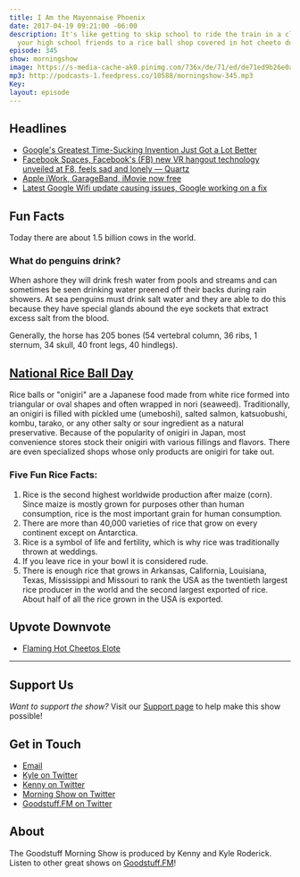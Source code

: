 ```yaml
---
title: I Am the Mayonnaise Phoenix
date: 2017-04-19 09:21:00 -06:00
description: It's like getting to skip school to ride the train in a closet with only
  your high school friends to a rice ball shop covered in hot cheeto dust.
episode: 345
show: morningshow
image: https://s-media-cache-ak0.pinimg.com/736x/de/71/ed/de71ed9b26e0ace674564de45f348f34.jpg
mp3: http://podcasts-1.feedpress.co/10588/morningshow-345.mp3
Key: 
layout: episode
---
```


## Headlines

* [Google's Greatest Time-Sucking Invention Just Got a Lot Better](http://google.com/newsstand/s/CBIwqKO06jQ?oc=wa)
* [Facebook Spaces, Facebook's (FB) new VR hangout technology unveiled at F8, feels sad and lonely — Quartz](https://qz.com/962899/facebooks-vision-for-the-future-of-hanging-out-in-vr-is-very-sad-and-lonely/?utm_source=)
* [Apple iWork, GarageBand, iMovie now free](https://cdn.ampproject.org/c/s/www.cnbc.com/amp/2017/04/18/apple-iwork-garageband-imovie-now-free.html)
* [Latest Google Wifi update causing issues, Google working on a fix](http://www.androidauthority.com/latest-google-wifi-update-causing-issues-765120/)

## Fun Facts
Today there are about 1.5 billion cows in the world.

### What do penguins drink?
When ashore they will drink fresh water from pools and streams and can sometimes be seen drinking water preened off their backs during rain showers. At sea penguins must drink salt water and they are able to do this because they have special glands abound the eye sockets that extract excess salt from the blood.

Generally, the horse has 205 bones (54 vertebral column, 36 ribs, 1 sternum, 34 skull, 40 front legs, 40 hindlegs).

## [National Rice Ball Day](http://www.joyofkosher.com/2012/04/national-rice-ball-day/)
Rice balls or "onigiri" are a Japanese food made from white rice formed into triangular or oval shapes and often wrapped in nori (seaweed). Traditionally, an onigiri is filled with pickled ume (umeboshi), salted salmon, katsuobushi, kombu, tarako, or any other salty or sour ingredient as a natural preservative. Because of the popularity of onigiri in Japan, most convenience stores stock their onigiri with various fillings and flavors. There are even specialized shops whose only products are onigiri for take out.

### Five Fun Rice Facts:
1. Rice is the second highest worldwide production after maize (corn). Since maize is mostly grown for purposes other than human consumption, rice is the most important grain for human consumption.
2. There are more than 40,000 varieties of rice that grow on every continent except on Antarctica.
3. Rice is a symbol of life and fertility, which is why rice was traditionally thrown at weddings.
4. If you leave rice in your bowl it is considered rude.
5. There is enough rice that grows in Arkansas, California, Louisiana, Texas, Mississippi and Missouri to rank the USA as the twentieth largest rice producer in the world and the second largest exported of rice. About half of all the rice grown in the USA is exported.

## Upvote Downvote
* [Flaming Hot Cheetos Elote](http://google.com/newsstand/s/CBIwqp7E6jQ?oc=wa)


***

## Support Us
*Want to support the show?* Visit our [Support page](https://goodstuff.fm/support) to help make this show possible!

## Get in Touch
* [Email](mailto:kyle@goodstuff.fm)
* [Kyle on Twitter](http://twitter.com/dogburps)
* [Kenny on Twitter](http://twitter.com/pizzarobotics)
* [Morning Show on Twitter](http://twitter.com/morningshowam)
* [Goodstuff.FM on Twitter](http://twitter.com/goodstufffm)

## About
The Goodstuff Morning Show is produced by Kenny and Kyle Roderick. Listen to other great shows on [Goodstuff.FM](http://goodstuff.fm/shows)!
